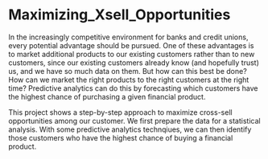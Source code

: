# Maximizing_Xsell_Opportunities
In the increasingly competitive environment for banks and credit unions, every potential advantage should be pursued. One of these advantages is to market additional products to our existing customers rather than to new customers, since our existing customers already know (and hopefully trust) us, and we have so much data on them. But how can this best be done? How can we market the right products to the right customers at the right time? Predictive analytics can do this by forecasting which customers have the highest chance of purchasing a given financial product.

This project shows a step-by-step approach to maximize cross-sell opportunities among our customer. We first prepare the data for a statistical analysis. With some predictive analytics technqiues, we can then identify those customers who have the highest chance of buying a financial product. 
